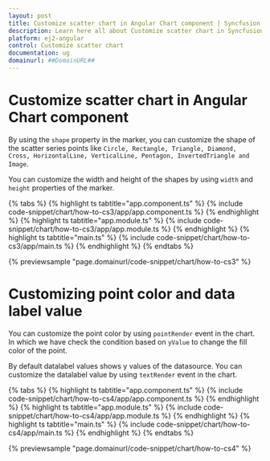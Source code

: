 ```yaml
---
layout: post
title: Customize scatter chart in Angular Chart component | Syncfusion
description: Learn here all about Customize scatter chart in Syncfusion Angular Chart component of Syncfusion Essential JS 2 and more.
platform: ej2-angular
control: Customize scatter chart 
documentation: ug
domainurl: ##DomainURL##
---
```


# Customize scatter chart in Angular Chart component

By using the `shape` property in the marker, you can customize the shape of the scatter series points like `Circle, Rectangle, Triangle, Diamond, Cross, HorizontalLine, VerticalLine, Pentagon, InvertedTriangle and Image`.

You can customize the width and height of the shapes by using `width` and `height` properties of the marker.

{% tabs %}
{% highlight ts tabtitle="app.component.ts" %}
{% include code-snippet/chart/how-to-cs3/app/app.component.ts %}
{% endhighlight %}
{% highlight ts tabtitle="app.module.ts" %}
{% include code-snippet/chart/how-to-cs3/app/app.module.ts %}
{% endhighlight %}
{% highlight ts tabtitle="main.ts" %}
{% include code-snippet/chart/how-to-cs3/app/main.ts %}
{% endhighlight %}
{% endtabs %}
  
{% previewsample "page.domainurl/code-snippet/chart/how-to-cs3" %}

# Customizing point color and data label value

You can customize the point color by using `pointRender` event in the chart. In which we have check the condition based on `yValue` to change the fill color of the point.

By default datalabel values shows y values of the datasource. You can customize the datalabel value by using `textRender` event in the chart.

{% tabs %}
{% highlight ts tabtitle="app.component.ts" %}
{% include code-snippet/chart/how-to-cs4/app/app.component.ts %}
{% endhighlight %}
{% highlight ts tabtitle="app.module.ts" %}
{% include code-snippet/chart/how-to-cs4/app/app.module.ts %}
{% endhighlight %}
{% highlight ts tabtitle="main.ts" %}
{% include code-snippet/chart/how-to-cs4/app/main.ts %}
{% endhighlight %}
{% endtabs %}
  
{% previewsample "page.domainurl/code-snippet/chart/how-to-cs4" %}
